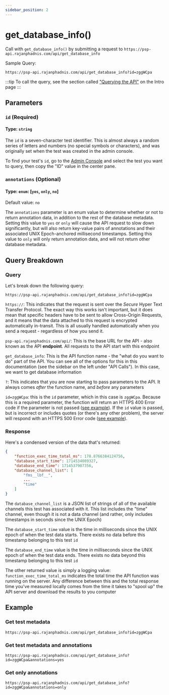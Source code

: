 ```yaml
---
sidebar_position: 2
---
```


# get_database_info()

Call with `get_database_info()` by submitting a request to `https://psp-api.rajanphadnis.com/api/get_database_info`

Sample Query:

```
https://psp-api.rajanphadnis.com/api/get_database_info?id=zggWCpa
```

:::tip
To call the query, see the section called ["Querying the API"](../intro#querying-the-api) on the Intro page
:::

## Parameters

### `id` (Required)

#### Type: `string`

The `id` is a seven-character test identifier. This is almost always a random series of letters and numbers (no special symbols or characters), and was originally set when the test was created in the admin console.

To find your test's `id`, go to the [Admin Console](https://psp-admin.rajanphadnis.com) and select the test you want to query, then copy the "ID" value in the center pane.

### `annotations` (Optional)

#### Type: `enum`: [`yes`, `only`, `no`]

Default value: `no`

The `annotations` parameter is an enum value to determine whether or not to return annotation data, in addition to the rest of the database metadata. Setting this value to `yes` or `only` will cause the API request to slow down significantly, but will also return key-value pairs of annotations and their associated UNIX Epoch-anchored millisecond timestamps. Setting this value to `only` will only return annotation data, and will not return other database metadata.


## Query Breakdown

### Query

Let's break down the following query:

```
https://psp-api.rajanphadnis.com/api/get_database_info?id=zggWCpa
```

`https://`: This indicates that the request is sent over the _Secure_ Hyper Text Transfer Protocol. The exact way this works isn't important, but it does mean that specific headers have to be sent to allow Cross-Origin Requests, and it means that the data attached to this request is encrypted automatically in-transit. This is all usually handled automatically when you send a request - regardless of how you send it.

`psp-api.rajanphadnis.com/api/`: This is the base URL for the API - also known as the API **endpoint**. All requests to the API start with this endpoint

`get_database_info`: This is the API function name - the "what do you want to do" part of the API. You can see all of the options for this in this documentation (see the sidebar on the left under "API Calls"). In this case, we want to get database information

`?`: This indicates that you are now starting to pass parameters to the API. It always comes _after_ the function name, and _before_ any parameters

`id=zggWCpa`: this is the `id` parameter, which in this case is `zggWCpa`. Because this is a required parameter, the function will return an HTTPS 400 Error code if the parameter is not passed ([see example](https://psp-api.rajanphadnis.com/api/get_database_info)). If the `id` value is passed, but is incorrect or includes quotes (or there's any other problem), the server will respond with an HTTPS 500 Error code ([see example](https://psp-api.rajanphadnis.com/api/get_database_info?id=zggWCp)).

### Response

Here's a condensed version of the data that's returned:

```json
{
    "function_exec_time_total_ms": 178.8766384124756,
    "database_start_time": 1714534089327,
    "database_end_time": 1714537907356,
    "database_channel_list": [
        "fms__lbf__",
        ...
        "time"
    ]
}
```

The `database_channel_list` is a JSON list of strings of all of the available channels this test has associated with it. This list includes the "time" channel, even though it is not a data channel (and rather, only includes timestamps in seconds since the UNIX Epoch)

The `database_start_time` value is the time in milliseconds since the UNIX epoch of when the test data starts. There exists no data before this timestamp belonging to this test `id`

The `database_end_time` value is the time in milliseconds since the UNIX epoch of when the test data ends. There exists no data beyond this timestamp belonging to this test `id`

The other returned value is simply a logging value: `function_exec_time_total_ms` indicates the total time the API function was running on the server. Any difference between this and the total response time you've measured locally comes from the time it takes to "spool up" the API server and download the results to you computer

## Example

### Get test metadata


```
https://psp-api.rajanphadnis.com/api/get_database_info?id=zggWCpa
```

### Get test metadata and annotations


```
https://psp-api.rajanphadnis.com/api/get_database_info?id=zggWCpa&annotations=yes
```

### Get only annotations


```
https://psp-api.rajanphadnis.com/api/get_database_info?id=zggWCpa&annotations=only
```